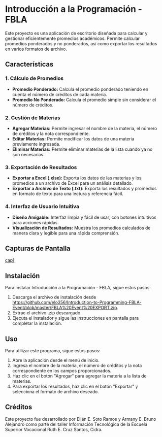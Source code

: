 # Introducción a la Programación - FBLA

Este proyecto es una aplicación de escritorio diseñada para calcular y gestionar eficientemente promedios académicos. Permite calcular promedios ponderados y no ponderados, así como exportar los resultados en varios formatos de archivo.

## Características

### 1. Cálculo de Promedios
- **Promedio Ponderado:** Calcula el promedio ponderado teniendo en cuenta el número de créditos de cada materia.
- **Promedio No Ponderado:** Calcula el promedio simple sin considerar el número de créditos.

### 2. Gestión de Materias
- **Agregar Materias:** Permite ingresar el nombre de la materia, el número de créditos y la nota correspondiente.
- **Editar Materias:** Permite modificar los datos de una materia previamente ingresada.
- **Eliminar Materias:** Permite eliminar materias de la lista cuando ya no son necesarias.

### 3. Exportación de Resultados
- **Exportar a Excel (.xlsx):** Exporta los datos de las materias y los promedios a un archivo de Excel para un análisis detallado.
- **Exportar a Archivo de Texto (.txt):** Exporta los resultados y promedios en formato de texto para una lectura y referencia fácil.

### 4. Interfaz de Usuario Intuitiva
- **Diseño Amigable:** Interfaz limpia y fácil de usar, con botones intuitivos para acciones rápidas.
- **Visualización de Resultados:** Muestra los promedios calculados de manera clara y legible para una rápida comprensión.

## Capturas de Pantalla

[cap1](https://github.com/elo356/Introduction-to-Programming-FBLA-Event/assets/101150598/f24ffcb6-ef7c-412d-9a7f-ffd1d4cb324b)


## Instalación

Para instalar Introducción a la Programación - FBLA, sigue estos pasos:

1. Descarga el archivo de instalación desde https://github.com/elo356/Introduction-to-Programming-FBLA-Event/blob/master/FBLA%20Event%20EXPORT.zip.
2. Extrae el archivo .zip descargado.
3. Ejecuta el instalador y sigue las instrucciones en pantalla para completar la instalación.

## Uso

Para utilizar este programa, sigue estos pasos:

1. Abre la aplicación desde el menú de inicio.
2. Ingresa el nombre de la materia, el número de créditos y la nota correspondiente en los campos proporcionados.
3. Haz clic en el botón "Agregar" para agregar la materia a la lista de materias.
4. Para exportar los resultados, haz clic en el botón "Exportar" y selecciona el formato de archivo deseado.

## Créditos

Este proyecto fue desarrollado por Elián E. Soto Ramos y Armany E. Bruno Alejandro como parte del taller Información Tecnológica de la Escuela Superior Vocacional Ruth E. Cruz Santos, Cidra.

